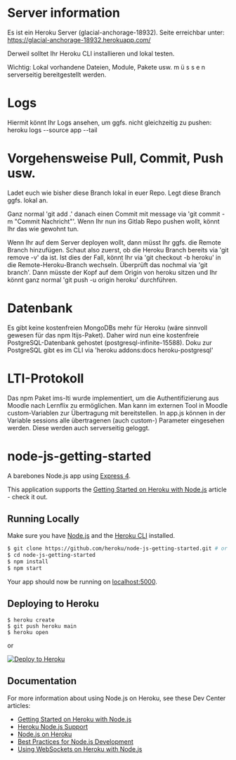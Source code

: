 # Server information

Es ist ein Heroku Server (glacial-anchorage-18932). Seite erreichbar unter: https://glacial-anchorage-18932.herokuapp.com/

Derweil solltet Ihr Heroku CLI installieren und lokal testen.

Wichtig: Lokal vorhandene Dateien, Module, Pakete usw. m ü s s e n serverseitig bereitgestellt werden.

# Logs

Hiermit könnt Ihr Logs ansehen, um ggfs. nicht gleichzeitig zu pushen:
heroku logs --source app --tail

# Vorgehensweise Pull, Commit, Push usw.

Ladet euch wie bisher diese Branch lokal in euer Repo. Legt diese Branch ggfs. lokal an.

Ganz normal 'git add .' danach einen Commit mit message via 'git commit -m "Commit Nachricht"'. 
Wenn Ihr nun ins Gitlab Repo pushen wollt, könnt Ihr das wie gewohnt tun. 

Wenn Ihr auf dem Server deployen wollt, dann müsst Ihr ggfs. die Remote Branch hinzufügen. 
Schaut also zuerst, ob die Heroku Branch bereits via 'git remove -v' da ist. 
Ist dies der Fall, könnt Ihr via 'git checkout -b heroku' in die Remote-Heroku-Branch wechseln. 
Überprüft das nochmal via 'git branch'.
Dann müsste der Kopf auf dem Origin von heroku sitzen und Ihr könnt ganz normal 'git push -u origin heroku' durchführen.

# Datenbank
Es gibt keine kostenfreien MongoDBs mehr für Heroku (wäre sinnvoll gewesen für das npm ltijs-Paket). Daher wird nun eine kostenfreie PostgreSQL-Datenbank gehostet (postgresql-infinite-15588).
Doku zur PostgreSQL gibt es im CLI via 'heroku addons:docs heroku-postgresql'

# LTI-Protokoll
Das npm Paket ims-lti wurde implementiert, um die Authentifizierung aus Moodle nach Lernflix zu ermöglichen.
Man kann im externen Tool in Moodle custom-Variablen zur Übertragung mit bereitstellen.
In app.js können in der Variable sessions alle übertragenen (auch custom-) Parameter eingesehen werden. Diese werden auch serverseitig geloggt. 

# node-js-getting-started

A barebones Node.js app using [Express 4](http://expressjs.com/).

This application supports the [Getting Started on Heroku with Node.js](https://devcenter.heroku.com/articles/getting-started-with-nodejs) article - check it out.

## Running Locally

Make sure you have [Node.js](http://nodejs.org/) and the [Heroku CLI](https://cli.heroku.com/) installed.

```sh
$ git clone https://github.com/heroku/node-js-getting-started.git # or clone your own fork
$ cd node-js-getting-started
$ npm install
$ npm start
```

Your app should now be running on [localhost:5000](http://localhost:5000/).

## Deploying to Heroku

```
$ heroku create
$ git push heroku main
$ heroku open
```
or

[![Deploy to Heroku](https://www.herokucdn.com/deploy/button.png)](https://heroku.com/deploy)

## Documentation

For more information about using Node.js on Heroku, see these Dev Center articles:

- [Getting Started on Heroku with Node.js](https://devcenter.heroku.com/articles/getting-started-with-nodejs)
- [Heroku Node.js Support](https://devcenter.heroku.com/articles/nodejs-support)
- [Node.js on Heroku](https://devcenter.heroku.com/categories/nodejs)
- [Best Practices for Node.js Development](https://devcenter.heroku.com/articles/node-best-practices)
- [Using WebSockets on Heroku with Node.js](https://devcenter.heroku.com/articles/node-websockets)
